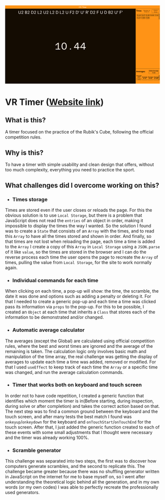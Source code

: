 ![Homepage screenshot](./src/img/VRTimer-Homepage-Screenshot.png)

# VR Timer ([Website link](https://vrtimer.vercel.app/))


## What is this?

A timer focused on the practice of the Rubik's Cube, following the official competition rules.


## Why is this?

To have a timer with simple usability and clean design that offers, without too much complexity, everything you need to practice the sport.


## What challenges did I overcome working on this?

- ### Times storage

Times are stored even if the user closes or reloads the page. For this the obvious solution is to use `Local Storage`, but there is a problem that JavaScript does not read the `entries` of an object in order, making it impossible to display the times the way I wanted. So the solution I found was to create a `State` that consists of an `Array` with the times, and to read this `Array` to have all the times stored and shown in order. And finally, so that times are not lost when reloading the page, each time a time is added to the `Array` I create a copy of this `Array` in `Local Storage` using a `JSON.parse` of it like `value`, so the times are stored in the browser and I can do the reverse process each time the user opens the page to recreate the `Array` of times, pulling the value from `Local Storage`, for the site to work normally again.


- ### Individual commands for each time

When clicking on each time, a pop-up will show: the time, the scramble, the date it was done and options such as adding a penalty or deleting it. For that I needed to create a generic pop-up and each time a time was clicked pass its information via `props` to the pop-up. For this to be possible, I created an `Object` at each time that inherits a `Class` that stores each of the information to be demonstrated and/or changed.


- ### Automatic average calculator

The averages (except the Global) are calculated using official competition rules, where the best and worst times are ignored and the average of the remaining is taken. The calculation logic only involves basic math and manipulation of the time array, the real challenge was getting the display of averages to update each time a time was added, removed or modified. For that I used `useEffect` to keep track of each time the `Array` or a specific time was changed, and run the average calculation commands.


- ### Timer that works both on keyboard and touch screen

In order not to have code repetition, I created a generic function that identifies which moment the timer is in(Before starting, during inspection, during solve or after completion) and takes the correct action based on that. The next step was to find a common ground between the keyboard and the touch screen, and after many tests the best match I found was `onkeyup`/`onkeydown` for the keyboard and `onTouchStart`/`onTouchEnd` for the touch screen. After that, I just added the generic function created to each of these events with some small adjustments that I thought were necessary and the timer was already working 100%.


- ### Scramble generator

This challenge was separated into two steps, the first was to discover how computers generate scrambles, and the second to replicate this. The challenge became greater because there was no shuffling generator written in JavaScript on the internet for me to base myself on, so I went after understanding the theoretical logic behind all the generation, and in my own words (or my own codes) I was able to perfectly recreate the professionally used generators.